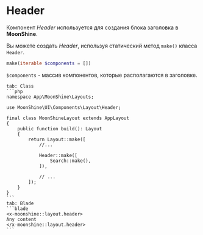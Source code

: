 # Header

Компонент *Header* используется для создания блока заголовка в **MoonShine**.

Вы можете создать *Header*, используя статический метод `make()` класса `Header`.

```php
make(iterable $components = [])
```
`$components` - массив компонентов, которые располагаются в заголовке.

~~~tabs
tab: Class
```php
namespace App\MoonShine\Layouts;

use MoonShine\UI\Components\Layout\Header;

final class MoonShineLayout extends AppLayout
{
    public function build(): Layout
    {
        return Layout::make([
            //...

            Header::make([
                Search::make(),
            ]),
            
            // ...
        ]);
    }
}
```
tab: Blade
```blade
<x-moonshine::layout.header>
Any content
</x-moonshine::layout.header>
```
~~~